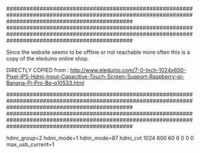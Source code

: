 ######################################################################################################################################################
######################################################################################################################################################

Since the website seems to be offline or not reachable more often this is a copy of the eleduino online shop.

DIRECTLY COPIED from : http://www.eleduino.com/7-0-Inch-1024x600-Pixel-IPS-Hdmi-Input-Capacitive-Touch-Screen-Support-Raspberry-pi-Banana-Pi-Pro-Be-p10533.html

######################################################################################################################################################
######################################################################################################################################################


hdmi_group=2
hdmi_mode=1
hdmi_mode=87
hdmi_cvt 1024 600 60 6 0 0 0
max_usb_current=1
